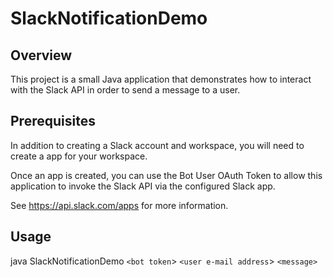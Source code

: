 # SlackNotificationDemo

## Overview

This project is a small Java application that demonstrates how to interact with the Slack API in order to send a message to a user.

## Prerequisites

In addition to creating a Slack account and workspace, you will need to create a app for your workspace.  

Once an app is created, you can use the Bot User OAuth Token to allow this application to invoke the Slack API via the configured Slack app.

See https://api.slack.com/apps for more information.

## Usage

java SlackNotificationDemo `<bot token`> `<user e-mail address`> `<message>`
